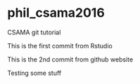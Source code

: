 # phil_csama2016
CSAMA git tutorial

This is the first commit from Rstudio

This is the 2nd commit from github website

Testing some stuff